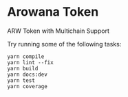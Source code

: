 # Arowana Token

ARW Token with Multichain Support

Try running some of the following tasks:

```shell
yarn compile
yarn lint --fix
yarn build
yarn docs:dev
yarn test
yarn coverage
```